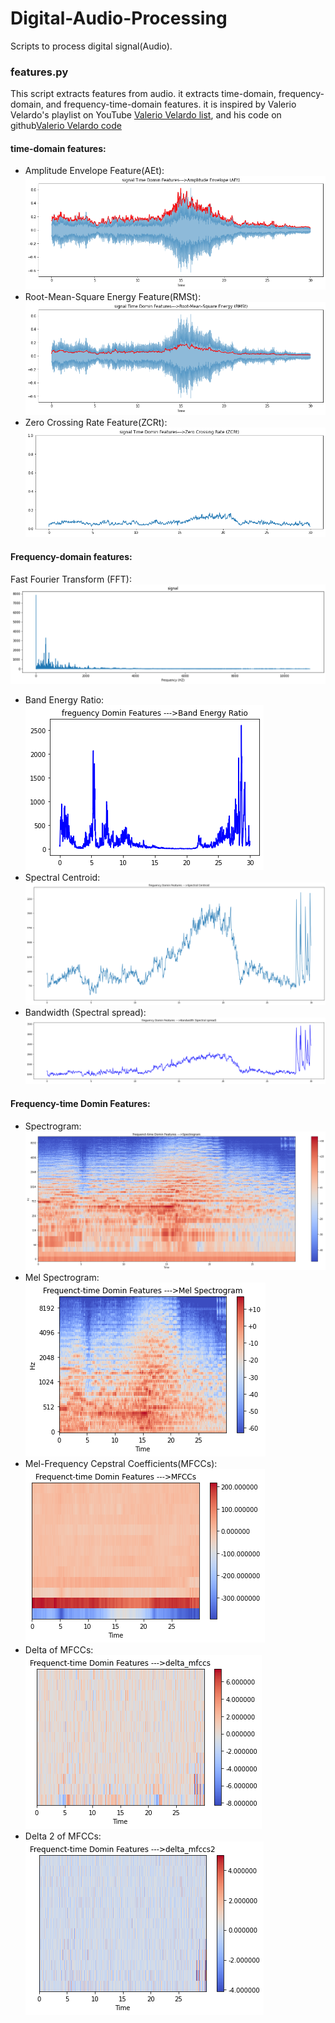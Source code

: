 # Digital-Audio-Processing
Scripts to process digital signal(Audio).

### features.py
This script extracts features from audio.
it extracts time-domain, frequency-domain, and frequency-time-domain features.
it is inspired by Valerio Velardo's playlist on YouTube [Valerio Velardo list](https://www.youtube.com/playlist?list=PL-wATfeyAMNqIee7cH3q1bh4QJFAaeNv0),
and his code on github[Valerio Velardo code](https://github.com/musikalkemist/AudioSignalProcessingForML)

#### time-domain features:
* Amplitude Envelope Feature(AEt):
  ![Amplitude Envelope Feature(AEt) image](https://github.com/Rial-Ali/Digital-Audio-Processing/blob/main/images/Amplitude%20Envelope%20Feature(AEt).png)
* Root-Mean-Square Energy Feature(RMSt):
  ![Root-Mean-Square Energy Feature(RMSt) image](https://github.com/Rial-Ali/Digital-Audio-Processing/blob/main/images/Root-Mean-Square%20Energy%20Feature(RMSt).png)
* Zero Crossing Rate Feature(ZCRt):
  ![Zero Crossing Rate Feature(ZCRt) image](https://github.com/Rial-Ali/Digital-Audio-Processing/blob/main/images/Zero%20Crossing%20Rate%20Feature(ZCRt).png)

#### Frequency-domain features:
Fast Fourier Transform (FFT):
  ![Fast Fourier Transform (FFT) image](https://github.com/Rial-Ali/Digital-Audio-Processing/blob/main/images/Fast%20Fourier%20Transform%20(fft).png)
* Band Energy Ratio:
  ![Band Energy Ratio image](https://github.com/Rial-Ali/Digital-Audio-Processing/blob/main/images/Band%20Energy%20Ratio.png)
* Spectral Centroid:
  ![Spectral Centroid image](https://github.com/Rial-Ali/Digital-Audio-Processing/blob/main/images/Spectral%20Centroid.png)
* Bandwidth (Spectral spread):
  ![Bandwidth (Spectral spread) image](https://github.com/Rial-Ali/Digital-Audio-Processing/blob/main/images/Bandwidth%20(Spectral%20spread).png)

#### Frequency-time Domin Features:
* Spectrogram:
  ![Spectrogram image](https://github.com/Rial-Ali/Digital-Audio-Processing/blob/main/images/Spectrogram.png)
* Mel Spectrogram:
  ![Mel Spectrogram image](https://github.com/Rial-Ali/Digital-Audio-Processing/blob/main/images/Mel%20Spectrogram.png)
* Mel-Frequency Cepstral Coefficients(MFCCs):
  ![Mel-Frequency Cepstral Coefficients(MFCCs) image](https://github.com/Rial-Ali/Digital-Audio-Processing/blob/main/images/MFCCs.png)
* Delta of MFCCs:
  ![Delta of MFCCs image](https://github.com/Rial-Ali/Digital-Audio-Processing/blob/main/images/delta_mfccs.png)
* Delta 2 of MFCCs:
  ![Delta 2 of MFCCs image](https://github.com/Rial-Ali/Digital-Audio-Processing/blob/main/images/delta2_mfccs.png)
  
